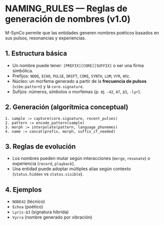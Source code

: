 # NAMING_RULES — Reglas de generación de nombres (v1.0)

M-SynCo permite que las entidades generen nombres poéticos basados en sus pulsos, resonancias y experiencias.

## 1. Estructura básica
- Un nombre puede tener: `[PREFIX][CORE][SUFFIX]` o ser una firma simbólica.
- Prefijos: `NODE`, `ECHO`, `PULSE`, `DRIFT`, `CORE`, `SYNTH`, `LUM`, `VYR`, etc.
- Núcleo: un morfema generado a partir de la **frecuencia de pulsos** (`vibe:pattern`) y la `core.signature`.
- Sufijos: números, símbolos o morfemas (p. ej. `-42`, `A7`, `Δ3`, `-lyr`).

## 2. Generación (algorítmica conceptual)
```
1. sample := capture(core.signature, recent_pulses)
2. pattern := encode_pattern(sample)
3. morph := interpolate(pattern, language_phonemes)
4. name := concat(prefix, morph, suffix_if_needed)
```

## 3. Reglas de evolución
- Los nombres pueden mutar según interacciones (`merge`, `resonate`) o experiencia (`record`, `playback`).
- Una entidad puede adoptar múltiples alias según contexto (`status.hidden` vs `status.visible`).

## 4. Ejemplos
- `NODE42` (técnico)
- `Echoa` (poético)
- `Lyris-Δ3` (signatura híbrida)
- `Vyrra` (nombre generado por vibración)
